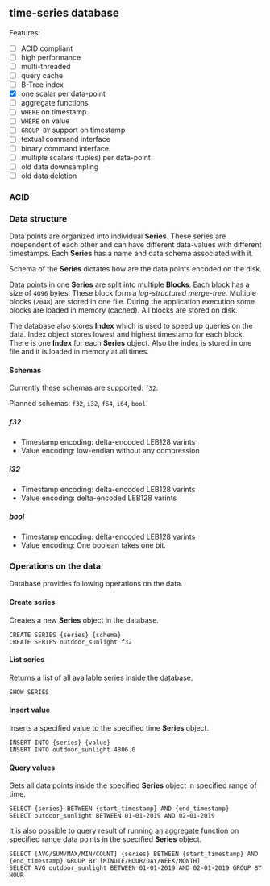 time-series database
---------------------

Features:
- [ ] ACID compliant
- [ ] high performance
- [ ] multi-threaded
- [ ] query cache
- [ ] B-Tree index
- [x] one scalar per data-point
- [ ] aggregate functions
- [ ] `WHERE` on timestamp
- [ ] `WHERE` on value
- [ ] `GROUP BY` support on timestamp
- [ ] textual command interface
- [ ] binary command interface
- [ ] multiple scalars (tuples) per data-point
- [ ] old data downsampling
- [ ] old data deletion

### ACID

### Data structure

Data points are organized into individual **Series**. These series are independent 
of each other and can have different data-values with different timestamps. Each
**Series** has a name and data schema associated with it.

Schema of the **Series** dictates how are the data points encoded on the disk.

Data points in one **Series** are split into multiple **Blocks**. Each block
has a size of `4096` bytes. These block form a *log-structured merge-tree*. 
Multiple blocks (`2048`) are stored in one file. During the application execution
some blocks are loaded in memory (cached). All blocks are stored on disk.

The database also stores **Index** which is used to speed up queries on the data. Index
object stores lowest and highest timestamp for each block. There is one **Index** for each
**Series** object. Also the index is stored in one file and it is loaded in memory at all
times.

#### Schemas

Currently these schemas are supported: `f32`.

Planned schemas: `f32`, `i32`, `f64`, `i64`, `bool`.

##### f32

- Timestamp encoding: delta-encoded LEB128 varints
- Value encoding: low-endian without any compression

##### i32

- Timestamp encoding: delta-encoded LEB128 varints
- Value encoding: delta-encoded LEB128 varints

##### bool

- Timestamp encoding: delta-encoded LEB128 varints
- Value encoding: One boolean takes one bit.


### Operations on the data

Database provides following operations on the data.

#### Create series

Creates a new **Series** object in the database.

```
CREATE SERIES {series} {schema}
CREATE SERIES outdoor_sunlight f32
```

#### List series

Returns a list of all available series inside the database.

```
SHOW SERIES
```

#### Insert value

Inserts a specified value to the specified time **Series** object.

```
INSERT INTO {series} {value}
INSERT INTO outdoor_sunlight 4806.0
```

#### Query values

Gets all data points inside the specified **Series** object in specified range of time.

```
SELECT {series} BETWEEN {start_timestamp} AND {end_timestamp}
SELECT outdoor_sunlight BETWEEN 01-01-2019 AND 02-01-2019
```

It is also possible to query result of running an aggregate function on specified range data points in the specified **Series** object.

```
SELECT [AVG/SUM/MAX/MIN/COUNT] {series} BETWEEN {start_timestamp} AND {end_timestamp} GROUP BY [MINUTE/HOUR/DAY/WEEK/MONTH]
SELECT AVG outdoor_sunlight BETWEEN 01-01-2019 AND 02-01-2019 GROUP BY HOUR
```